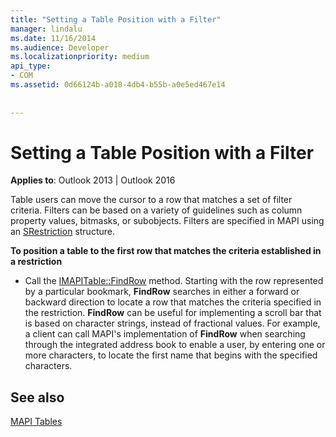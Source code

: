 ```yaml
---
title: "Setting a Table Position with a Filter"
manager: lindalu
ms.date: 11/16/2014
ms.audience: Developer
ms.localizationpriority: medium
api_type:
- COM
ms.assetid: 0d66124b-a018-4db4-b55b-a0e5ed467e14
 
 
---
```


# Setting a Table Position with a Filter

  
  
**Applies to**: Outlook 2013 | Outlook 2016 
  
Table users can move the cursor to a row that matches a set of filter criteria. Filters can be based on a variety of guidelines such as column property values, bitmasks, or subobjects. Filters are specified in MAPI using an [SRestriction](srestriction.md) structure. 
  
 **To position a table to the first row that matches the criteria established in a restriction**
  
- Call the [IMAPITable::FindRow](imapitable-findrow.md) method. Starting with the row represented by a particular bookmark, **FindRow** searches in either a forward or backward direction to locate a row that matches the criteria specified in the restriction. **FindRow** can be useful for implementing a scroll bar that is based on character strings, instead of fractional values. For example, a client can call MAPI's implementation of **FindRow** when searching through the integrated address book to enable a user, by entering one or more characters, to locate the first name that begins with the specified characters. 
    
## See also



[MAPI Tables](mapi-tables.md)


